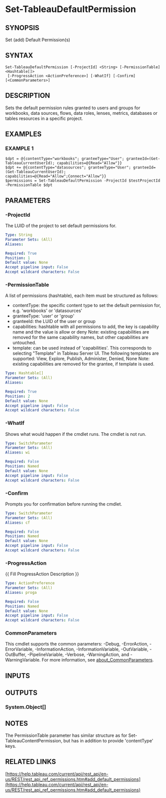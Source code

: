 # Set-TableauDefaultPermission

## SYNOPSIS
Set (add) Default Permission(s)

## SYNTAX

```
Set-TableauDefaultPermission [-ProjectId] <String> [-PermissionTable] <Hashtable[]>
 [-ProgressAction <ActionPreference>] [-WhatIf] [-Confirm] [<CommonParameters>]
```

## DESCRIPTION
Sets the default permission rules granted to users and groups for
workbooks, data sources, flows, data roles, lenses, metrics, databases or tables resources in a specific project.

## EXAMPLES

### EXAMPLE 1
```
$dpt = @{contentType="workbooks"; granteeType="User"; granteeId=(Get-TableauCurrentUserId); capabilities=@{Read="Allow"}}
$dpt += @{contentType="datasources"; granteeType="User"; granteeId=(Get-TableauCurrentUserId); capabilities=@{Read="Allow";Connect="Allow"}}
$permissions = Set-TableauDefaultPermission -ProjectId $testProjectId -PermissionTable $dpt
```

## PARAMETERS

### -ProjectId
The LUID of the project to set default permissions for.

```yaml
Type: String
Parameter Sets: (All)
Aliases:

Required: True
Position: 1
Default value: None
Accept pipeline input: False
Accept wildcard characters: False
```

### -PermissionTable
A list of permissions (hashtable), each item must be structured as follows:
- contentType: the specific content type to set the default permission for, e.g.
'workbooks' or 'datasources'
- granteeType: 'user' or 'group'
- granteeId: the LUID of the user or group
- capabilities: hashtable with all permissions to add, the key is capability name and the value is allow or deny
Note: existing capabilities are removed for the same capability names, but other capabilities are untouched.
- template: can be used instead of 'capabilities'.
This corresponds to selecting "Template" in Tableau Server UI.
The following templates are supported: View, Explore, Publish, Administer, Denied, None
Note: existing capabilities are removed for the grantee, if template is used.

```yaml
Type: Hashtable[]
Parameter Sets: (All)
Aliases:

Required: True
Position: 2
Default value: None
Accept pipeline input: False
Accept wildcard characters: False
```

### -WhatIf
Shows what would happen if the cmdlet runs.
The cmdlet is not run.

```yaml
Type: SwitchParameter
Parameter Sets: (All)
Aliases: wi

Required: False
Position: Named
Default value: None
Accept pipeline input: False
Accept wildcard characters: False
```

### -Confirm
Prompts you for confirmation before running the cmdlet.

```yaml
Type: SwitchParameter
Parameter Sets: (All)
Aliases: cf

Required: False
Position: Named
Default value: None
Accept pipeline input: False
Accept wildcard characters: False
```

### -ProgressAction
{{ Fill ProgressAction Description }}

```yaml
Type: ActionPreference
Parameter Sets: (All)
Aliases: proga

Required: False
Position: Named
Default value: None
Accept pipeline input: False
Accept wildcard characters: False
```

### CommonParameters
This cmdlet supports the common parameters: -Debug, -ErrorAction, -ErrorVariable, -InformationAction, -InformationVariable, -OutVariable, -OutBuffer, -PipelineVariable, -Verbose, -WarningAction, and -WarningVariable. For more information, see [about_CommonParameters](http://go.microsoft.com/fwlink/?LinkID=113216).

## INPUTS

## OUTPUTS

### System.Object[]
## NOTES
The PermissionTable parameter has similar structure as for Set-TableauContentPermission, but has in addition to provide 'contentType' keys.

## RELATED LINKS

[https://help.tableau.com/current/api/rest_api/en-us/REST/rest_api_ref_permissions.htm#add_default_permissions](https://help.tableau.com/current/api/rest_api/en-us/REST/rest_api_ref_permissions.htm#add_default_permissions)

